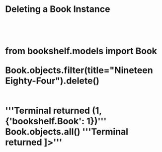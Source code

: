 <h1>Deleting a Book Instance<h1>
<br>
<p>from bookshelf.models import Book<p>
<p>Book.objects.filter(title="Nineteen Eighty-Four").delete()<p>
<br>
'''Terminal returned
(1, {'bookshelf.Book': 1})'''
Book.objects.all()
'''Terminal returned
<QuerySet [<Book:  Title: The gods Cry Too, Author: John Doe, Publication Date: 2001>]>'''
